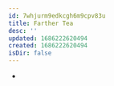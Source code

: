 ```yaml
---
id: 7whjurm9edkcgh6m9cpv83u
title: Farther Tea
desc: ''
updated: 1686222620494
created: 1686222620494
isDir: false
---
```

-